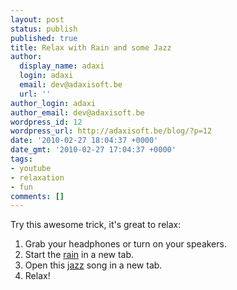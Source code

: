 ```yaml
---
layout: post
status: publish
published: true
title: Relax with Rain and some Jazz
author:
  display_name: adaxi
  login: adaxi
  email: dev@adaxisoft.be
  url: ''
author_login: adaxi
author_email: dev@adaxisoft.be
wordpress_id: 12
wordpress_url: http://adaxisoft.be/blog/?p=12
date: '2010-02-27 18:04:37 +0000'
date_gmt: '2010-02-27 17:04:37 +0000'
tags:
- youtube
- relaxation
- fun
comments: []
---
```

Try this awesome trick, it's great to relax:

1. Grab your headphones or turn on your speakers.
2. Start the <a href="http://www.rainymood.com/" target="_blank">rain</a> in a new tab.
3. Open this <a href="http://www.youtube.com/watch?v=HMnrl0tmd3k">jazz</a> song in a new tab.
4. Relax!

